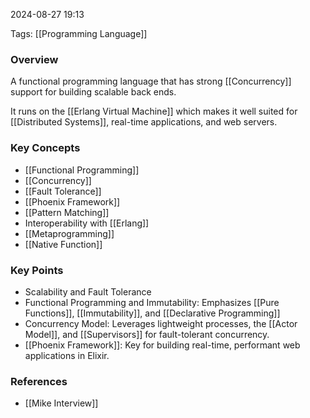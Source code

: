 
2024-08-27 19:13

Tags: [[Programming Language]]

### Overview
A functional programming language that has strong [[Concurrency]] support for building scalable back ends.

It runs on the [[Erlang Virtual Machine]] which makes it well suited for [[Distributed Systems]], real-time applications, and web servers.

### Key Concepts
- [[Functional Programming]]
- [[Concurrency]]
- [[Fault Tolerance]]
- [[Phoenix Framework]]
- [[Pattern Matching]]
- Interoperability with [[Erlang]]
- [[Metaprogramming]]
- [[Native Function]]

### Key Points
- Scalability and Fault Tolerance
- Functional Programming and Immutability: Emphasizes [[Pure Functions]], [[Immutability]], and [[Declarative Programming]]
- Concurrency Model: Leverages lightweight processes, the [[Actor Model]], and [[Supervisors]] for fault-tolerant concurrency.
- [[Phoenix Framework]]: Key for building real-time, performant web applications in Elixir.

### References
- [[Mike Interview]]

